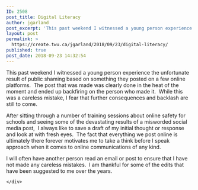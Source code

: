 ```yaml
---
ID: 2508
post_title: Digital Literacy
author: jgarland
post_excerpt: 'This past weekend I witnessed a young person experience the unfortunate result of public shaming based on something they posted on a few online platforms.&nbsp; The post that was made was clearly done in the heat of the moment and ended up backfiring on the person who made it.&nbsp; While this was a careless mistake, [&hellip;]'
layout: post
permalink: >
  https://create.twu.ca/jgarland/2018/09/23/digital-literacy/
published: true
post_date: 2018-09-23 14:32:54
---
```

This past weekend I witnessed a young person experience the unfortunate result of public shaming based on something they posted on a few online platforms.  The post that was made was clearly done in the heat of the moment and ended up backfiring on the person who made it.  While this was a careless mistake, I fear that further consequences and backlash are still to come.

After sitting through a number of training sessions about online safety for schools and seeing some of the devastating results of a misworded social media post,  I always like to save a draft of my initial thought or response and look at with fresh eyes.  The fact that everything we post online is ultimately there forever motivates me to take a think before I speak approach when it comes to online communications of any kind.

I will often have another person read an email or post to ensure that I have not made any careless mistakes.  I am thankful for some of the edits that have been suggested to me over the years.

<div id="themify_builder_content-91" data-postid="91" class="themify_builder_content themify_builder_content-91 themify_builder">

    </div>

<!-- /themify_builder_content -->